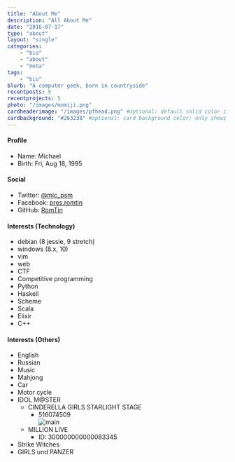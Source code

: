 ```yaml
---
title: "About Me"
description: "All About Me"
date: "2016-07-17"
type: "about"
layout: "single"
categories:
    - "bio"
    - "about"
    - "meta"
tags:
    - "bio"
blurb: "A computer geek, born in countryside"
recentposts: 5
recentprojects: 5
photo: "/images/momiji.png"
cardheaderimage: "/images/pfhead.png" #optional: default solid color if unset
cardbackground: "#263238" #optional: card background color; only shows when no image specified
---
```


#### Profile
* Name: Michael
* Birth: Fri, Aug 18, 1995

#### Social
* Twitter: [@mic_psm](https://twitter.com/mic_psm)
* Facebook: [pres.romtin](https://www.facebook.com/pres.romtin)
* GitHub: [RomTin](https://github.com/RomTin)

#### Interests (Technology)
* debian (8 jessie, 9 stretch)
* windows (8.x, 10)
* vim
* web
* CTF
* Competitive programming
* Python
* Haskell
* Scheme
* Scala
* Elixir
* C++

#### Interests (Others)
* English
* Russian
* Music
* Mahjong
* Car
* Motor cycle
* IDOL M@STER
    * CINDERELLA GIRLS STARLIGHT STAGE
        * 516074509<br>![main](http://deresute.me/516074509/medium)
    * MILLION LIVE
        * ID: 300000000000083345
* Strike Witches
* GIRLS und PANZER
